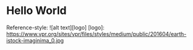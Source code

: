 # Hello World
Reference-style: 
![alt text][logo]
[logo]: https://www.vpr.org/sites/vpr/files/styles/medium/public/201604/earth-istock-imaginima_0.jpg